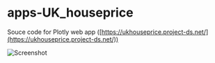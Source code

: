 # apps-UK_houseprice

Souce code for Plotly web app ([https://ukhouseprice.project-ds.net/](https://ukhouseprice.project-ds.net/))

![Screenshot](https://github.com/ivanlai/apps-UK_houseprice/blob/master/images/Screenshot-plotly-app.png)
